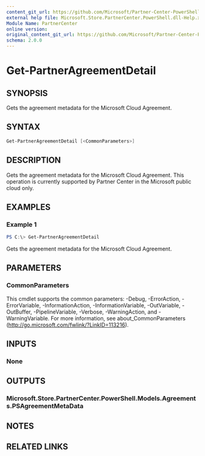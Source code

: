 ```yaml
---
content_git_url: https://github.com/Microsoft/Partner-Center-PowerShell/blob/master/docs/help/Get-PartnerAgreementDetail.md
external help file: Microsoft.Store.PartnerCenter.PowerShell.dll-Help.xml
Module Name: PartnerCenter
online version:
original_content_git_url: https://github.com/Microsoft/Partner-Center-PowerShell/blob/master/docs/help/Get-PartnerAgreementDetail.md
schema: 2.0.0
---
```


# Get-PartnerAgreementDetail

## SYNOPSIS
Gets the agreement metadata for the Microsoft Cloud Agreement.

## SYNTAX

```powershell
Get-PartnerAgreementDetail [<CommonParameters>]
```

## DESCRIPTION
Gets the agreement metadata for the  Microsoft Cloud Agreement. This operation is currently supported by Partner Center in the Microsoft public cloud only.

## EXAMPLES

### Example 1
```powershell
PS C:\> Get-PartnerAgreementDetail
```

Gets the agreement metadata for the Microsoft Cloud Agreement.

## PARAMETERS

### CommonParameters
This cmdlet supports the common parameters: -Debug, -ErrorAction, -ErrorVariable, -InformationAction, -InformationVariable, -OutVariable, -OutBuffer, -PipelineVariable, -Verbose, -WarningAction, and -WarningVariable. For more information, see about_CommonParameters (http://go.microsoft.com/fwlink/?LinkID=113216).

## INPUTS

### None

## OUTPUTS

### Microsoft.Store.PartnerCenter.PowerShell.Models.Agreements.PSAgreementMetaData

## NOTES

## RELATED LINKS
